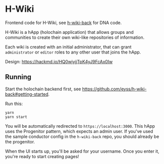 # H-Wiki

Frontend code for H-Wiki, see [h-wiki-back](https://github.com/eyss/h-wiki-back) for DNA code.

H-Wiki is a hApp (holochain application) that allows groups and communities to create their own wiki-like repositories of information.

Each wiki is created with an initial administrator, that can grant `administrator` or `editor` roles to any other user that joins the hApp.

Design: https://hackmd.io/HQ0wjyjjTpK4yJ9FcAx0Iw

## Running

Start the holochain backend first, see https://github.com/eyss/h-wiki-back#getting-started.

Run this:

```
yarn
yarn start
```

You will be automatically redirected to `https://localhost:3000`. This hApp uses the Progenitor pattern, which expects an admin user. If you've used the sample conductor config in the `h-wiki-back` repo, you should already be the progenitor.

When the UI starts up, you'll be asked for your username. Once you enter it, you're ready to start creating pages!
